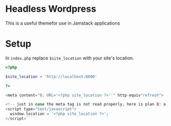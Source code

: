# Headless Wordpress

This is a useful themefor use in Jamstack applications

# Setup

In `index.php` replace `$site_location` with your site's location.

````php
<?php

$site_location = 'http://localhost:8000'

?>

<meta content="0; URL='<?php site_location ?>''" http-equiv"refresh">

<!-- just in case the meta tag is not read properly, here is plan B: a JS redirect -->
<script type="text/javascript">
  window.location = '<?php site_location ?>';
</script>```
````
